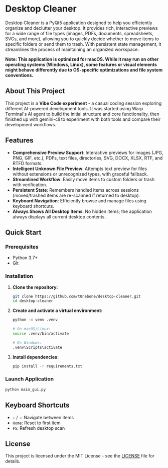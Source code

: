 # Desktop Cleaner

Desktop Cleaner is a PyQt5 application designed to help you efficiently organize and declutter your desktop. It provides rich, interactive previews for a wide range of file types (images, PDFs, documents, spreadsheets, SVGs, and more), allowing you to quickly decide whether to move items to specific folders or send them to trash. With persistent state management, it streamlines the process of maintaining an organized workspace.

**Note: This application is optimized for macOS. While it may run on other operating systems (Windows, Linux), some features or visual elements might behave differently due to OS-specific optimizations and file system conventions.**

## About This Project

This project is a **Vibe Code experiment** - a casual coding session exploring different AI-powered development tools. It was started using Warp Terminal's AI agent to build the initial structure and core functionality, then finished up with gemini-cli to experiment with both tools and compare their development workflows.

## Features

- **Comprehensive Preview Support**: Interactive previews for images (JPG, PNG, GIF, etc.), PDFs, text files, directories, SVG, DOCX, XLSX, RTF, and RTFD formats.
- **Intelligent Unknown File Preview**: Attempts text preview for files without extensions or unrecognized types, with graceful fallback.
- **Streamlined Workflow**: Easily move items to custom folders or trash with verification.
- **Persistent State**: Remembers handled items across sessions (moved/trashed items are re-scanned if returned to desktop).
- **Keyboard Navigation**: Efficiently browse and manage files using keyboard shortcuts.
- **Always Shows All Desktop Items**: No hidden items; the application always displays all current desktop contents.

## Quick Start

### Prerequisites
- Python 3.7+
- Git

### Installation

1.  **Clone the repository:**
    ```bash
    git clone https://github.com/t0nebone/desktop-cleaner.git
    cd desktop-cleaner
    ```

2.  **Create and activate a virtual environment:**
    ```bash
    python -m venv .venv
    
    # On macOS/Linux:
    source .venv/bin/activate
    
    # On Windows:
    .venv\Scripts\activate
    ```

3.  **Install dependencies:**
    ```bash
    pip install -r requirements.txt
    ```

### Launch Application

```bash
python main_gui.py
```

## Keyboard Shortcuts

-   `←` / `→`: Navigate between items
-   `Home`: Reset to first item
-   `F5`: Refresh desktop scan

## License

This project is licensed under the MIT License - see the [LICENSE](LICENSE) file for details.